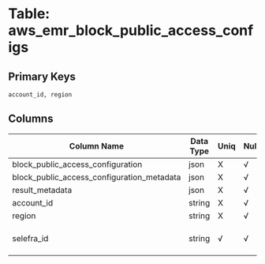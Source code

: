 # Table: aws_emr_block_public_access_configs

## Primary Keys 

```
account_id, region
```


## Columns 

|  Column Name   |  Data Type  | Uniq | Nullable | Description | 
|  ----  | ----  | ----  | ----  | ---- | 
| block_public_access_configuration | json | X | √ |  | 
| block_public_access_configuration_metadata | json | X | √ |  | 
| result_metadata | json | X | √ |  | 
| account_id | string | X | √ |  | 
| region | string | X | √ |  | 
| selefra_id | string | √ | √ | primary keys value md5 | 


